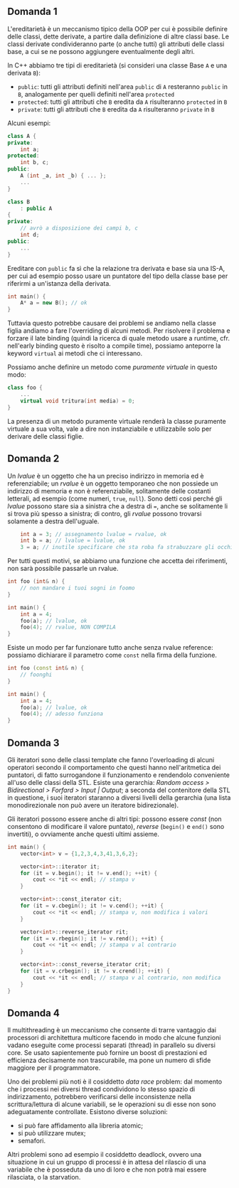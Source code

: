 ## Domanda 1
L'ereditarietà è un meccanismo tipico della OOP per cui è possibile definire delle classi, dette derivate, a partire dalla definizione di altre classi base. Le classi derivate condivideranno parte (o anche tutti) gli attributi delle classi base, a cui se ne possono aggiungere eventualmente degli altri.

In C++ abbiamo tre tipi di ereditarietà (si consideri una classe Base `A` e una derivata `B`):
* `public`: tutti gli attributi definiti nell'area `public` di `A` resteranno `public` in `B`, analogamente per quelli definiti nell'area `protected`
* `protected`: tutti gli attributi che `B` eredita da `A` risulteranno `protected` in `B`
* `private`: tutti gli attributi che `B` eredita da `A` risulteranno `private` in `B`

Alcuni esempi:
```cpp
class A {
private:
    int a;
protected:
    int b, c;
public:
    A (int _a, int _b) { ... };
    ...
}

class B
    : public A
{
private:
    // avrò a disposizione dei campi b, c
    int d;
public:
    ...
}
```

Ereditare con `public` fa sì che la relazione tra derivata e base sia una IS-A, per cui ad esempio posso usare un puntatore del tipo della classe base per riferirmi a un'istanza della derivata.
```cpp
int main() {
    A* a = new B(); // ok
}
```
Tuttavia questo potrebbe causare dei problemi se andiamo nella classe figlia andiamo a fare l'overriding di alcuni metodi. Per risolvere il problema e forzare il late binding (quindi la ricerca di quale metodo usare a runtime, cfr. nell'early binding questo è risolto a compile time), possiamo anteporre la keyword `virtual` ai metodi che ci interessano. 

Possiamo anche definire un metodo come _puramente virtuale_ in questo modo:
```cpp
class foo {
    ...
    virtual void tritura(int media) = 0;
}
```
La presenza di un metodo puramente virtuale renderà la classe puramente virtuale a sua volta, vale a dire non instanziabile e utilizzabile solo per derivare delle classi figlie.

## Domanda 2
Un _lvalue_ è un oggetto che ha un preciso indirizzo in memoria ed è referenziabile; un _rvalue_ è un oggetto temporaneo che non possiede un indirizzo di memoria e non è referenziabile, solitamente delle costanti letterali, ad esempio (come numeri, `true`, `null`). Sono detti così perché gli _lvalue_ possono stare sia a sinistra che a destra di `=`, anche se solitamente li si trova più spesso a sinistra; di contro, gli _rvalue_ possono trovarsi solamente a destra dell'uguale.
```cpp
    int a = 3; // assegnamento lvalue = rvalue, ok
    int b = a; // lvalue = lvalue, ok
    3 = a; // inutile specificare che sta roba fa strabuzzare gli occhi
```
Per tutti questi motivi, se abbiamo una funzione che accetta dei riferimenti, non sarà possibile passarle un rvalue.
```cpp
int foo (int& n) {
    // non mandare i tuoi sogni in foomo
}

int main() {
    int a = 4;
    foo(a); // lvalue, ok
    foo(4); // rvalue, NON COMPILA
}
```
Esiste un modo per far funzionare tutto anche senza rvalue reference: possiamo dichiarare il parametro come `const` nella firma della funzione.
```cpp
int foo (const int& n) {
    // foonghi
}

int main() {
    int a = 4;
    foo(a); // lvalue, ok
    foo(4); // adesso funziona
}
```

## Domanda 3
Gli iteratori sono delle classi template che fanno l'overloading di alcuni operatori secondo il comportamento che questi hanno nell'aritmetica dei puntatori, di fatto surrogandone il funzionamento e rendendolo conveniente all'uso delle classi della STL. Esiste una gerarchia: _Random access > Bidirectional > Forfard > Input | Output_; a seconda del contenitore della STL in questione, i suoi iteratori staranno a diversi livelli della gerarchia (una lista monodirezionale non può avere un iteratore bidirezionale).

Gli iteratori possono essere anche di altri tipi: possono essere _const_ (non consentono di modificare il valore puntato), _reverse_ (`begin()` e `end()` sono invertiti), o ovviamente anche questi ultimi assieme.

```cpp
int main() {
    vector<int> v = {1,2,3,4,3,41,3,6,2};

    vector<int>::iterator it;
    for (it = v.begin(); it != v.end(); ++it) {
        cout << *it << endl; // stampa v
    }

    vector<int>::const_iterator cit;
    for (it = v.cbegin(); it != v.cend(); ++it) {
        cout << *it << endl; // stampa v, non modifica i valori
    }

    vector<int>::reverse_iterator rit;
    for (it = v.rbegin(); it != v.rend(); ++it) {
        cout << *it << endl; // stampa v al contrario
    }

    vector<int>::const_reverse_iterator crit;
    for (it = v.crbegin(); it != v.crend(); ++it) {
        cout << *it << endl; // stampa v al contrario, non modifica
    }
}
```

## Domanda 4
Il multithreading è un meccanismo che consente di trarre vantaggio dai processori di architettura multicore facendo in modo che alcune funzioni vadano eseguite come processi separati (thread) in parallelo su diversi core. Se usato sapientemente può fornire un boost di prestazioni ed efficienza decisamente non trascurabile, ma pone un numero di sfide maggiore per il programmatore.

Uno dei problemi più noti è il cosiddetto _data race_ problem: dal momento che i processi nei diversi thread condividono lo stesso spazio di indirizzamento, potrebbero verificarsi delle inconsistenze nella scrittura/lettura di alcune variabili, se le operazioni su di esse non sono adeguatamente controllate. Esistono diverse soluzioni:
* si può fare affidamento alla libreria atomic;
* si può utilizzare mutex;
* semafori.

Altri problemi sono ad esempio il cosiddetto deadlock, ovvero una situazione in cui un gruppo di processi è in attesa del rilascio di una variabile che è posseduta da uno di loro e che non potrà mai essere rilasciata, o la starvation.
